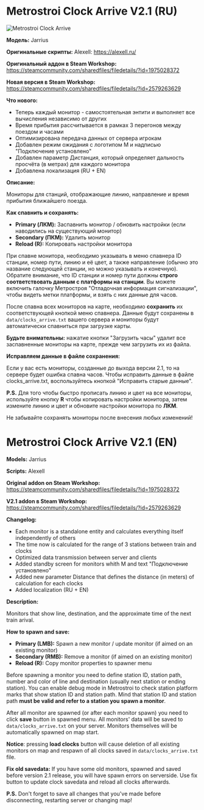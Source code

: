 # Metrostroi Clock Arrive V2.1 (RU)

![Metrostroi Clock Arrive](http://mss.community/images/addons/metrostroi_clock_arrive_v21.jpg)

**Модель:** Jarrius

**Оригинальные скрипты:** Alexell: https://alexell.ru/

**Оригинальный аддон в Steam Workshop:** https://steamcommunity.com/sharedfiles/filedetails/?id=1975028372

**Новая версия в Steam Workshop:** https://steamcommunity.com/sharedfiles/filedetails/?id=2579263629

**Что нового:**
* Теперь каждый монитор - самостоятельная энтити и выполняет все вычисления независимо от других
* Время прибытия рассчитывается в рамках 3 перегонов между поездом и часами
* Оптимизирована передача данных от сервера игрокам
* Добавлен режим ожидания с логотипом М и надписью "Подключение установлено"
* Добавлен параметр Дистанция, который определяет дальность просчёта (в метрах) для каждого монитора
* Добавлена локализация (RU + EN)

**Описание:**

Мониторы для станций, отображающие линию, направление и время прибытия ближайшего поезда.

**Как спавнить и сохранять:**

* **Primary (ЛКМ):** Заспавнить монитор / обновить настройки (если наводились на существующий монитор)
* **Secondary (ПКМ):** Удалить монитор
* **Reload (R):** Копировать настройки монитора

При спавне монитора, необходимо указывать в меню спавнера ID станции, номер пути, линию и её цвет, а также направление (обычно это название следующей станции, но можно указывать и конечную). Обратите внимание, что ID станции и номер пути должны **строго соответствовать данным с платформы на станции**. Вы можете включить галочку Метростроя "Отладочная информация сигнализации", чтобы видеть метки платформы, и взять с них данные для часов.

После спавна всех мониторов на карте, необходимо **сохранить** их соответствующей кнопкой меню спавнера. Данные будут сохранены в `data/clocks_arrive.txt` вашего сервера и мониторы будут автоматически спавниться при загрузке карты.

**Будьте внимательны:** нажатие кнопки "Загрузить часы" удалит все заспавненные мониторы на карте, прежде чем загрузить их из файла.

**Исправляем данные в файле сохранения:**

Если у вас есть мониторы, созданные до выхода версии 2.1, то на сервере будет ошибка спавна часов. Чтобы исправить данные в файле clocks_arrive.txt, воспользуйтесь кнопкой "Исправить старые данные".

**P.S.** Для того чтобы быстро прописать линию и цвет на все мониторы, используйте кнопку **R** чтобы копировать настройки монитора, затем измените линию и цвет и обновите настройки монитора по **ЛКМ**.

Не забывайте сохранять мониторы после внесения любых изменений!


# Metrostroi Clock Arrive V2.1 (EN)

**Models:** Jarrius

**Scripts:** Alexell

**Original addon on Steam Workshop:** https://steamcommunity.com/sharedfiles/filedetails/?id=1975028372

**V2.1 addon в Steam Workshop:** https://steamcommunity.com/sharedfiles/filedetails/?id=2579263629

**Changelog:**
* Each monitor is a standalone entity and calculates everything itself independently of others
* The time now is calculated for the range of 3 stations between train and clocks
* Optimized data transmission between server and clients
* Added standby screen for monitors whith M and text "Подключение установлено"
* Added new parameter Distance that defines the distance (in meters) of calculation for each clocks
* Added localization (RU + EN)

**Description:**

Monitors that show line, destination, and the approximate time of the next train arival.

**How to spawn and save:**

* **Primary (LMB):** Spawn a new monitor / update monitor (if aimed on an existing monitor)
* **Secondary (RMB):** Remove a monitor (if aimed on an existing monitor)
* **Reload (R):** Copy monitor properties to spawner menu

Before spawning a monitor you need to define station ID, station path, number and color of line and destination (usually next station or ending station). You can enable debug mode in Metrostroi to check station platform marks that show station ID and station path. Mind that station ID and station path **must be valid and refer to a station you spawn a monitor**.

After all monitor are spawned (or after each monitor spawn) you need to click **save** button in spawned menu. All monitors' data will be saved to `data/clocks_arrive.txt` on your server. Monitors themselves will be automatically spawned on map start.

**Notice**: pressing **load clocks** button will cause deletion of all existing monitors on map and respawn of all clocks saved in `data/clocks_arrive.txt` file.

**Fix old savedata:**
If you have some old monitors, spawned and saved before version 2.1 release, you will have spawn errors on serverside. Use fix button to update clock savedata and reload all clocks afterwards.

**P.S.** Don't forget to save all changes that you've made before disconnecting, restarting server or changing map!

